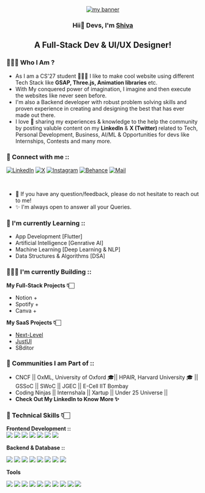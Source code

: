 <p align="center">
  <a href="https://Its-sb.netlify.app" target="_blank" rel="noreferrer"><img src="https://user-images.githubusercontent.com/48784001/203785020-2b4826c1-7ddb-4de8-b65b-ebf6e04c5290.jpeg" alt="my banner"></a>
</p>

<h3 align="center">
Hii👋 Devs, I'm <a href="https://its-sb.netlify.app" target="_blank" rel="noreferrer">Shiva</a> 
</h3>

<h2 align="center">
A Full-Stack Dev & UI/UX Designer!
</h2> 

### 👨🏻‍💻 Who I Am ? 
- As I am a CS'27 student 👨🏻‍💻 I like to make cool website using different Tech Stack like <b> GSAP, Three.js, Animation libraries </b> etc. 
- With My conquered power of imagination, I imagine and then execute the websites like never seen before. 
- I'm also a Backend developer with robust problem solving skills and proven experience in creating and designing the best that has ever made out there. 
- I love 💖 sharing my experiences & knowledge to the help the community by posting valuble content on my <b> LinkedIn</b> & <b> X (Twitter) </b>related to Tech, Personal Development, Business, AI/ML & Opportunities for devs like Internships, Contests and many more.


### 🤝 Connect with me ::

[![LinkedIn](https://img.icons8.com/fluent/48/000000/linkedin.png)](https://www.linkedin.com/in/shiva-bajpai-sb06/)
[![X](https://img.icons8.com/fluent/48/000000/twitter.png)](https://x.com/sb__codes)
[![Instagram](https://img.icons8.com/fluent/48/000000/instagram-new.png)](https://instagram.com/shiva.codes)
[![Behance](https://img.icons8.com/fluent/48/000000/behance.png)](https://www.behance.net/shivabajpai)
[![Mail](https://img.icons8.com/fluent/48/000000/gmail.png)](mailto:Shivabajpai2006@gmail.com)


</br>

- 💬 If you have any question/feedback, please do not hesitate to reach out to me!
- ✨️ I'm always open to answer all your Queries. 

### 📒 I'm currently Learning ::

- App Development [Flutter]
- Artificial Intelligence [Genrative AI]
- Machine Learning [Deep Learning & NLP]
- Data Structures & Algorithms [DSA]

### 👨🏻‍💻 I'm currently Building ::

<strong> My Full-Stack Projects 👇🏻</strong>
- Notion + 
- Spotify + 
- Canva +

<strong> My SaaS Projects 👇🏻</strong>
- <a href="https://in.linkedin.com/company/nextlevelwithsb"> Next-Level</a> 
- <a href="https://www.linkedin.com/company/just-ui"> JustUI </a>
- SBditor

### 👥 Communities I am Part of ::
- CNCF || OxML, University of Oxford 🎓|| HPAIR, Harvard University 🎓 || GSSoC || SWoC || JGEC || E-Cell IIT Bombay 
- Coding Ninjas || Internshala || Xartup || Under 25 Universe ||
- <b> Check Out My LinkedIn to Know More ✨️ </b>


### 💼 Technical Skills 👇🏻

<strong> Frontend Development :: </strong> <br>
![](https://img.shields.io/badge/Code-HTML5-informational?style=flat&logo=HTML5&color=E34F26)
![](https://img.shields.io/badge/Style-CSS3-informational?style=flat&logo=CSS3&color=1572B6)
![](https://img.shields.io/badge/Code-JavaScript-informational?style=flat&logo=JavaScript&color=F7DF1E)
![](https://img.shields.io/badge/Code-React-informational?style=flat&logo=react&color=61DAFB)
![](https://img.shields.io/badge/Code-Next.js-informational?style=flat&logo=nextdotjs&color=000000)
![](https://img.shields.io/badge/Code-Tailwind_CSS-informational?style=flat&logo=tailwind-css&color=38B2AC)
![](https://img.shields.io/badge/Code-Bootstrap-informational?style=flat&logo=bootstrap&color=563D7C)
</br>

<strong> Backend & Database :: </strong> <br> 

![](https://img.shields.io/badge/Code-Node.js-informational?style=flat&logo=node.js&color=339933)
![](https://img.shields.io/badge/Code-Express-informational?style=flat&logo=express&color=000000)
![](https://img.shields.io/badge/Code-Django-informational?style=flat&logo=django&color=092E20)
![](https://img.shields.io/badge/Code-Flask-informational?style=flat&logo=flask&color=000000)
![](https://img.shields.io/badge/Database-MySQL-informational?style=flat&logo=mysql&color=4479A1)
![](https://img.shields.io/badge/Database-PostgreSQL-informational?style=flat&logo=postgresql&color=336791)
![](https://img.shields.io/badge/Database-MongoDB-informational?style=flat&logo=mongodb&color=47A248)
![](https://img.shields.io/badge/Database-SQLite-informational?style=flat&logo=sqlite&color=003B57)

<strong> Tools </strong> <br>

![](https://img.shields.io/badge/Tool-Git-informational?style=flat&logo=git&color=F05032)
![](https://img.shields.io/badge/Tool-GitHub-informational?style=flat&logo=github&color=181717)
![](https://img.shields.io/badge/Cloud-AWS-informational?style=flat&logo=amazon-aws&color=232F3E)
![](https://img.shields.io/badge/Cloud-GCP-informational?style=flat&logo=google-cloud&color=4285F4)
![](https://img.shields.io/badge/Cloud-Azure-informational?style=flat&logo=microsoft-azure&color=0078D4)
![](https://img.shields.io/badge/Tool-Docker-informational?style=flat&logo=docker&color=2496ED)
![](https://img.shields.io/badge/Tools-Figma-informational?style=flat&logo=Figma&color=F24E1E)
![](https://img.shields.io/badge/Tools-NPM-informational?style=flat&logo=NPM&color=CB3837)
![](https://img.shields.io/badge/Tools-Vercel-informational?style=flat&logo=vercel&color=430098)
![](https://img.shields.io/badge/Tools-Netlify-informational?style=flat&logo=netlify&color=00C7B7)



